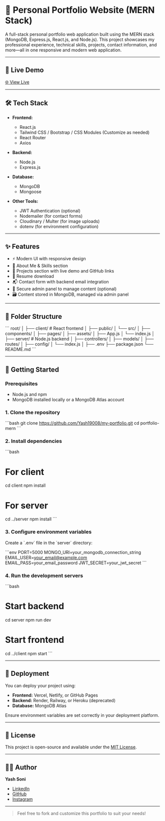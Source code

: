 # 💼 Personal Portfolio Website (MERN Stack)

A full-stack personal portfolio web application built using the MERN stack (MongoDB, Express.js, React.js, and Node.js). This project showcases my professional experience, technical skills, projects, contact information, and more—all in one responsive and modern web application.

---

## 📸 Live Demo

[🌐 View Live](https://yashsoni.me/)

---

## 🛠️ Tech Stack

- **Frontend:**
  - React.js
  - Tailwind CSS / Bootstrap / CSS Modules (Customize as needed)
  - React Router
  - Axios

- **Backend:**
  - Node.js
  - Express.js

- **Database:**
  - MongoDB
  - Mongoose

- **Other Tools:**
  - JWT Authentication (optional)
  - Nodemailer (for contact forms)
  - Cloudinary / Multer (for image uploads)
  - dotenv (for environment configuration)

---

## ✨ Features

- ⚡ Modern UI with responsive design
- 🧑 About Me & Skills section
- 💼 Projects section with live demo and GitHub links
- 📄 Resume download
- 📬 Contact form with backend email integration
- 🔐 Secure admin panel to manage content (optional)
- 🗃️ Content stored in MongoDB, managed via admin panel

---

## 📁 Folder Structure

\`\`\`
root/
│
├── client/                 # React frontend
│   ├── public/
│   └── src/
│       ├── components/
│       ├── pages/
│       ├── assets/
│       ├── App.js
│       └── index.js
│
├── server/                 # Node.js backend
│   ├── controllers/
│   ├── models/
│   ├── routes/
│   ├── config/
│   └── index.js
│
├── .env
├── package.json
└── README.md
\`\`\`

---

## 🚀 Getting Started

### Prerequisites

- Node.js and npm
- MongoDB installed locally or a MongoDB Atlas account

### 1. Clone the repository

\`\`\`bash
git clone https://github.com/Yash19008/my-portfolio.git
cd portfolio-mern
\`\`\`

### 2. Install dependencies

\`\`\`bash
# For client
cd client
npm install

# For server
cd ../server
npm install
\`\`\`

### 3. Configure environment variables

Create a \`.env\` file in the \`server\` directory:

\`\`\`env
PORT=5000
MONGO_URI=your_mongodb_connection_string
EMAIL_USER=your_email@example.com
EMAIL_PASS=your_email_password
JWT_SECRET=your_jwt_secret
\`\`\`

### 4. Run the development servers

\`\`\`bash
# Start backend
cd server
npm run dev

# Start frontend
cd ../client
npm start
\`\`\`

---

## 🧪 Deployment

You can deploy your project using:

- **Frontend:** Vercel, Netlify, or GitHub Pages
- **Backend:** Render, Railway, or Heroku (deprecated)
- **Database:** MongoDB Atlas

Ensure environment variables are set correctly in your deployment platform.

---

## 📄 License

This project is open-source and available under the [MIT License](LICENSE).

---

## 🙋‍♂️ Author

**Yash Soni**

- [LinkedIn](https://www.linkedin.com/in/developer-yash-soni/)
- [GitHub](https://github.com/Yash19008/)
- [Instagram](https://www.instagram.com/developer_yash/)

---

> Feel free to fork and customize this portfolio to suit your needs!